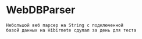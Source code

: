 # WebDBParser
```
Небольшой веб парсер на String с подключенной 
базой данных на Hibirnete сдулал за день для теста 
```
